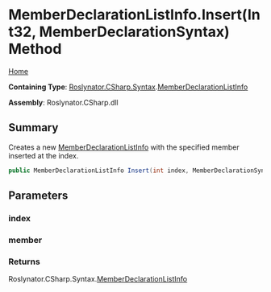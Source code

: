 # MemberDeclarationListInfo\.Insert\(Int32, MemberDeclarationSyntax\) Method

[Home](../../../../../README.md)

**Containing Type**: [Roslynator.CSharp.Syntax](../../README.md)\.[MemberDeclarationListInfo](../README.md)

**Assembly**: Roslynator\.CSharp\.dll

## Summary

Creates a new [MemberDeclarationListInfo](../README.md) with the specified member inserted at the index\.

```csharp
public MemberDeclarationListInfo Insert(int index, MemberDeclarationSyntax member)
```

## Parameters

### index





### member





### Returns

Roslynator\.CSharp\.Syntax\.[MemberDeclarationListInfo](../README.md)

